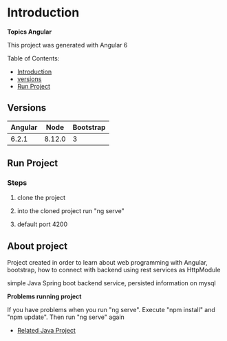 
# Introduction

**Topics Angular**

This project was generated with Angular 6

Table of Contents:

- [Introduction](#introduction)
- [versions](#versions)
- [Run Project](#run-project)

## Versions

|   Angular  |  Node  |  Bootstrap  |
|----------|--------|--------|
| 6.2.1 | 8.12.0 |    3    |


## Run Project

### Steps

1. clone the project

2. into the cloned project run "ng serve"

3. default port 4200


## About project

Project created in order to learn about web programming with Angular, bootstrap, how to connect with backend using rest services as HttpModule

simple Java Spring boot backend service, persisted information on mysql 

**Problems running project**

If you have problems when you run "ng serve". Execute "npm install" and "npm update". Then run "ng serve" again


- [Related Java Project](https://github.com/csulak/springBootQuickStartWithSQL)
